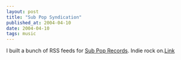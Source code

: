 ```yaml
---
layout: post
title: "Sub Pop Syndication"
published_at: 2004-04-10
date: 2004-04-10
tags: music
---
```


I built a bunch of RSS feeds for [Sub Pop Records](http://www.subpop.com/syndicate). Indie rock on.[Link](http://www.subpop.com/syndicate)  

[ ](http://www.insanebondage.com/?account=viewsite)[ ](http://www.insanecockgays.com/?account=viewsite)[ ](http://www.japan18movies.com/?account=viewsite)[ ](http://www.justmouthfuls.com/?account=viewsite)[ ](http://www.milfcocklovers.com/?account=viewsite)[ ](http://www.naughtyclubbers.com/?account=viewsite)[ ](http://www.naughtyfootmodels.com/?account=viewsite)[ ](http://www.naughtylesbiangirlfriends.com/?account=viewsite)[ ](http://www.nextdoorgay.com/?account=viewsite)[ ](http://www.sexvidsonpod.com/?account=viewsite)[ ](http://www.shecracksthewhip.com/?account=viewsite)[ ](http://www.shesashemale.com/?account=viewsite)[ ](http://www.theygobothways.com/?account=viewsite)[ ](http://www.toobigforthatpussy.com/?account=viewsite)[ ](http://join.teenburg.com/track/Mjk1OjI6MQ/)[ ](http://join.twinkiemovies.com/track/Mjk1OjI6Mw/)[ ](http://join.allerotica.com/track/NzcwOjY6NQ/)[ ](http://join.breastpalace.com/track/NzcwOjY6Ng/)[ ](http://join.highspeedxxx.com/track/NzcwOjY6Nw/)[ ](http://join.schoolteens.com/track/NzcwOjY6OA/)[ ](http://join.teenlovexxx.com/track/NzcwOjY6OQ/)[ ](http://join.videosexperts.com/track/NzcwOjY6MTI/)[ ](http://join.contentparty.com/track/MzM1OjI2OjQ/)[ ](http://join.fuckedhard18.com/track/MzM1OjI2OjEy/)[ ](http://join.realitysexnetwork.com/track/MzM1OjI2OjEw/)